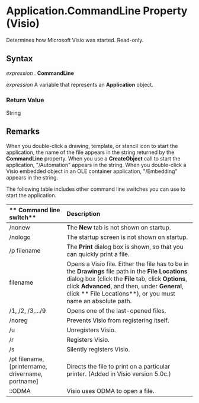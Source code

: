 
# Application.CommandLine Property (Visio)

Determines how Microsoft Visio was started. Read-only.


## Syntax

 _expression_ . **CommandLine**

 _expression_ A variable that represents an **Application** object.


### Return Value

String


## Remarks

When you double-click a drawing, template, or stencil icon to start the application, the name of the file appears in the string returned by the  **CommandLine** property. When you use a **CreateObject** call to start the application, "/Automation" appears in the string. When you double-click a Visio embedded object in an OLE container application, "/Embedding" appears in the string.

The following table includes other command line switches you can use to start the application.



|** Command line switch**|**Description**|
|:-----|:-----|
|/nonew|The  **New** tab is not shown on startup.|
|/nologo|The startup screen is not shown on startup.|
|/p filename|The  **Print** dialog box is shown, so that you can quickly print a file.|
|filename|Opens a Visio file. Either the file has to be in the  **Drawings** file path in the **File Locations** dialog box (click the **File** tab, click **Options**, click  **Advanced**, and then, under  **General**, click ** File Locations**), or you must name an absolute path.|
|/1, /2, /3,.../9|Opens one of the last-opened files.|
|/noreg|Prevents Visio from registering itself.|
|/u|Unregisters Visio.|
|/r|Registers Visio.|
|/s|Silently registers Visio.|
|/pt filename,[printername, drivername, portname]|Directs the file to print on a particular printer. (Added in Visio version 5.0c.)|
|::ODMA|Visio uses ODMA to open a file.|
